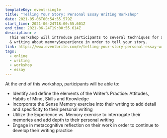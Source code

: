 ```yaml
---
templateKey: event-single
title: "Telling Your Story: Personal Essay Writing Workshop"
date: 2021-05-06T00:54:55.579Z
start_time: 2021-06-24T18:00:55.601Z
end_time: 2021-06-24T19:00:55.614Z
description: >
  This workshop will introduce participants to several techniques for accessing
  & writing about memory&experience in order to tell your story.
link: https://www.eventbrite.com/e/telling-your-story-personal-essay-writing-workshop-tickets-151398277323
tags:
  - online
  - writing
  - workshop
  - essay
---
```

At the end of this workshop, participants will be able to:

* Identify and define the elements of the Writer’s Practice: Attitudes, Habits of Mind, Skills and Knowledge
* Incorporate the Sense Memory exercise into their writing to add detail and specificity to their personal writing
* Utilize the Experience vs. Memory exercise to interrogate their memories and add depth to their personal writing
* Engage in metacognitive reflection on their work in order to continue to develop their writing practice